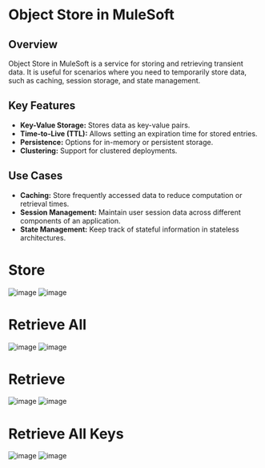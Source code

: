 # Object Store in MuleSoft

## Overview
Object Store in MuleSoft is a service for storing and retrieving transient data. It is useful for scenarios where you need to temporarily store data, such as caching, session storage, and state management.

## Key Features
- **Key-Value Storage:** Stores data as key-value pairs.
- **Time-to-Live (TTL):** Allows setting an expiration time for stored entries.
- **Persistence:** Options for in-memory or persistent storage.
- **Clustering:** Support for clustered deployments.

## Use Cases
- **Caching:** Store frequently accessed data to reduce computation or retrieval times.
- **Session Management:** Maintain user session data across different components of an application.
- **State Management:** Keep track of stateful information in stateless architectures.


# Store
![image](https://github.com/gauravxlokhande/AllAbout-MuleSoft/assets/119065314/d5ca0055-b78c-48fb-9e6b-b54abe2aac1f)
![image](https://github.com/gauravxlokhande/AllAbout-MuleSoft/assets/119065314/50a68f0e-9cc8-4136-b8f8-8af16ef218ff)


# Retrieve All
![image](https://github.com/gauravxlokhande/AllAbout-MuleSoft/assets/119065314/0e099912-965b-4584-adf4-a9759245e113)
![image](https://github.com/gauravxlokhande/AllAbout-MuleSoft/assets/119065314/cc4c979e-13ac-49e5-9ccb-f88d5f4970ee)


# Retrieve
![image](https://github.com/gauravxlokhande/AllAbout-MuleSoft/assets/119065314/03692450-4106-45fd-a1e9-9e4cb315e3ee)
![image](https://github.com/gauravxlokhande/AllAbout-MuleSoft/assets/119065314/8b0c49a7-7b69-49ba-ae1b-a05518c19e02)


# Retrieve All Keys
![image](https://github.com/gauravxlokhande/AllAbout-MuleSoft/assets/119065314/ca04c1ab-2cf8-489b-92d7-18aa05802ac2)
![image](https://github.com/gauravxlokhande/AllAbout-MuleSoft/assets/119065314/98f4783a-841e-4040-89fc-e8f061f0c5de)


